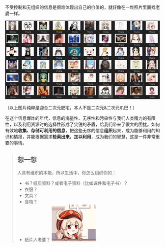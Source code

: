 不受控制和无组织的信息是很难体现出自己的价值的，就好像在一堆照片里面找老婆一样。

![二次元爪巴](二次元爪巴.png)

（以上图片纯粹是迎合二次元肥宅，本人不是二次元&二次元爪巴！）

在这个信息爆炸的年代，信息的海量性、无序性和污染性与我们人类精力的有限性，以及利用资源时的选择性形成了尖锐的矛盾，给我们带来了很大的困扰。如何有效地**收集、存储可利用的信息**，把这些无序的信息**组织**起来，成为能够利用的知识和情报，并能根据需求**检索出来，加以利用**，成为我们的智慧，这是一件非常重要的事情。



> ## 想一想
>
> 人具有组织的本能，所以生活中，你怎么组织你的：
>
> - 书？纸质资料？或者电子资料（比如课件和电子书）？
> - 衣服？
> - 文具？
> - 食物？
> - 纸片人老婆？
>   <img src="二次元爪巴2.jpg" alt="img" style="zoom:25%;" />


